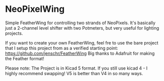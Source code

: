 # NeoPixelWing
Simple FeatherWing for controlling two strands of NeoPixels. It's basically just a 2-channel level shifter with two Potmeters, but very useful for lighting projects.

If you want to create your own FeatherWing, feel fre to use the bare project that I setup this project from as a verified starting point: https://github.com/jenschr/FeatherWing Big thanks to Adafruit for making the Feather format!

Please note: The Project is in Kicad 5 format. If you still use kicad 4 - I highly recommend swapping! V5 is better than V4 in so many ways.
